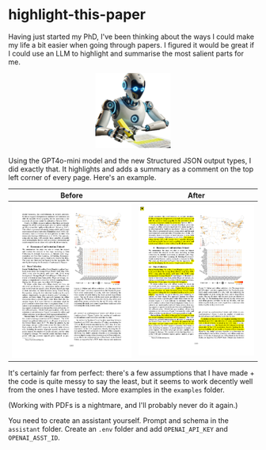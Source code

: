 # highlight-this-paper

Having just started my PhD, I've been thinking about the ways I could make my life a bit easier when going through papers. I figured it would be great if I could use an LLM to highlight and summarise the most salient parts for me.

<p align="center">
  <img src="images/robot.png" alt="robot" width="30%">
</p>


Using the  GPT4o-mini model and the new Structured JSON output types, I did exactly that. It highlights and adds a summary as a comment on the top left corner of every page. Here's an example.

| Before | After |
|--------|-------|
| ![Before](images/before.png) | ![After](images/after.png) |

It's certainly far from perfect: there's a few assumptions that I have made + the code is quite messy to say the least, but it seems to work decently well from the ones I have tested. More examples in the `examples` folder.

(Working with PDFs is a nightmare, and I'll probably never do it again.)

You need to create an assistant yourself. Prompt and schema in the `assistant` folder. Create an `.env` folder and add `OPENAI_API_KEY` and `OPENAI_ASST_ID`.
